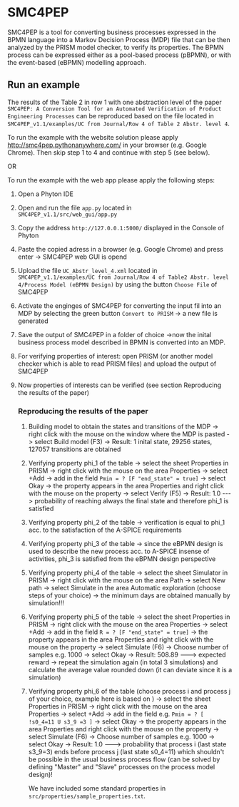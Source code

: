 # SMC4PEP

SMC4PEP is a tool for converting business processes expressed in the BPMN language into a Markov Decision Process (MDP) file that can be then analyzed by the PRISM model checker, to verify its properties. The BPMN process can be expressed either as a pool-based process (pBPMN), or with the event-based (eBPMN) modelling approach. 

## Run an example
The results of the Table 2 in row 1 with one abstraction level of the paper `SMC4PEP: A Conversion Tool for an Automated Verification of Product Engineering Processes` can be reproduced based on the file located in `SMC4PEP_v1.1/examples/UC from Journal/Row 4 of Table 2 Abstr. level 4`.

To run the example with the website solution please apply http://smc4pep.pythonanywhere.com/ in your browser (e.g. Google Chrome). Then skip step 1 to 4 and continue with step 5 (see below). 

OR 

To run the example with the web app please apply the following steps:

1. Open a Phyton IDE

2. Open and run the file `app.py` located in `SMC4PEP_v1.1/src/web_gui/app.py`

3. Copy the address `http://127.0.0.1:5000/` displayed in the Console of Phyton

4. Paste the copied adress in a browser (e.g. Google Chrome) and press enter
    -> SMC4PEP web GUI is opend
    
5. Upload the file  `UC_Abstr_level_4.xml` located in  `SMC4PEP_v1.1/examples/UC from Journal/Row 4 of Table2 Abstr. level 4/Process Model (eBPMN Design)` by using the button `Choose File` of SMC4PEP

6. Activate the enginges of SMC4PEP for converting the input fil into an MDP by selecting the green button `Convert to PRISM`
    -> a new file is generated
    
7. Save the output of SMC4PEP in a folder of choice 
    ->now the inital business process model described in BPMN is converted into an MDP. 
    
8. For verifying properties of interest: open PRISM (or another model checker which is able to read PRISM files) and upload the output of SMC4PEP

9. Now properties of interests can be verified (see section Reproducing the results of the paper)


    ### Reproducing the results of the paper 

    1. Building model to obtain the states and transitions of the MDP
    -> right click with the mouse on the window where the MDP is pasted
    -> select Build model (F3)
    -> Result: 1 inital state, 29256 states, 127057 transitions are obtained
    
    2. Verifying property phi_1 of the table
    -> select the sheet Properties in PRISM
    -> right click with the mouse on the area Properties
    -> select +Add
    -> add in the field `Pmin = ? [F "end_state" = true]`
    -> select Okay
    -> the property appears in the area Properties and right click with the mouse on the property
    -> select Verify (F5)
    -> Result: 1.0  ---> probability of reaching always the final state and therefore phi_1 is satisfied
    
    3. Verifying property phi_2 of the table
    -> verification is equal to phi_1 acc. to the satisfaction of the A-SPICE requirements
    
    4. Verifying property phi_3 of the table
    -> since the eBPMN design is used to describe the new process acc. to A-SPICE insense of activities, phi_3 is satisfied from the eBPMN design perspective 
    
    5. Verifying property phi_4 of the table
       -> select the sheet Simulator in PRISM
       -> right click with the mouse on the area Path
       -> select New path
       -> select Simulate in the area Automatic exploration (choose steps of your choice)
       -> the minimum days are obtained manually by simulation!!!
   
     6. Verifying property phi_5 of the table
        -> select the sheet Properties in PRISM
        -> right click with the mouse on the area Properties
        -> select +Add
        -> add in the field `R = ? [F "end_state" = true]`
        -> the property appears in the area Properties and right click with the mouse on the property
        -> select Simulate (F6)
        -> Choose number of samples e.g. 1000
        -> select Okay
        -> Result: 508.89  ---> expected reward 
        -> repeat the simulation again (in total 3 simulations) and calculate the average value rounded down (it can deviate since it is a simulation)
        
    7. Verifying property phi_6 of the table (choose process i and process j of your choice, example here is based on )
        -> select the sheet Properties in PRISM
        -> right click with the mouse on the area Properties
        -> select +Add
        -> add in the field e.g. `Pmin = ? [ !s0_4=11 U s3_9 =3 ]` 
        -> select Okay
        -> the property appears in the area Properties and right click with the mouse on the property
        -> select Simulate (F6)
        -> Choose number of samples e.g. 1000
        -> select Okay
        -> Result: 1.0  ---> probability that process i (last state s3_9=3) ends before process j (last state s0_4=11) which shouldn't be possible in the usual business process flow (can be solved by defining "Master" and "Slave" processes on the process model design)! 
        

        We have included some standard properties in `src/properties/sample_properties.txt`. 


   
